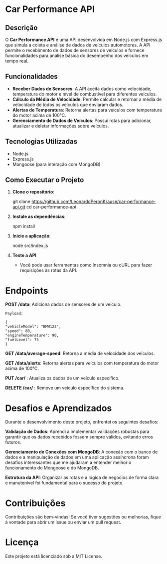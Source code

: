 # Car Performance API

## Descrição

O **Car Performance API** é uma API desenvolvida em Node.js com Express.js que simula a coleta e análise de dados de veículos automotores. A API permite o recebimento de dados de sensores de veículos e fornece funcionalidades para análise básica do desempenho dos veículos em tempo real.

## Funcionalidades

- **Receber Dados de Sensores**: A API aceita dados como velocidade, temperatura do motor e nível de combustível para diferentes veículos.
- **Cálculo da Média de Velocidade**: Permite calcular e retornar a média de velocidade de todos os veículos que enviaram dados.
- **Alertas de Temperatura**: Retorna alertas para veículos com temperatura do motor acima de 100°C.
- **Gerenciamento de Dados de Veículos**: Possui rotas para adicionar, atualizar e deletar informações sobre veículos.

## Tecnologias Utilizadas

- Node.js
- Express.js
- Mongoose (para interação com MongoDB)

## Como Executar o Projeto

1. **Clone o repositório**:

   git clone https://github.com/LeonardoPeronKrause/car-performance-api.git
   cd car-performance-api

2. **Instale as dependências**:

    npm install

3. **Inicie a aplicação**:

    node src/index.js

4. **Teste a API**

    - Você pode usar ferramentas como Insomnia ou cURL para fazer requisições às rotas da API.

# Endpoints

**POST /data**: Adiciona dados de sensores de um veículo.

    Payload:

    {
    "vehicleModel": "BMW123",
    "speed": 80,
    "engineTemperature": 90,
    "fuelLevel": 75
    }

**GET /data/average-speed**: Retorna a média de velocidade dos veículos.

**GET /data/alerts**: Retorna alertas para veículos com temperatura do motor acima de 100°C.

**PUT /car/**
: Atualiza os dados de um veículo específico.

**DELETE /car/**
: Remove um veículo específico do sistema.

# Desafios e Aprendizados

Durante o desenvolvimento deste projeto, enfrentei os seguintes desafios:

**Validação de Dados**: Aprendi a implementar validações robustas para garantir que os dados recebidos fossem sempre válidos, evitando erros futuros.

**Gerenciamento de Conexões com MongoDB**: A conexão com o banco de dados e a manipulação de dados em uma aplicação assíncrona foram desafios interessantes que me ajudaram a entender melhor o funcionamento do Mongoose e do MongoDB.

**Estrutura da API**: Organizar as rotas e a lógica de negócios de forma clara e manutenível foi fundamental para o sucesso do projeto.

# Contribuições

Contribuições são bem-vindas! Se você tiver sugestões ou melhorias, fique à vontade para abrir um issue ou enviar um pull request.

# Licença

Este projeto está licenciado sob a MIT License.
